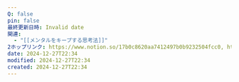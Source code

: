 ```yaml
---
Q: false
pin: false
最終更新日時: Invalid date
関連:
  - "[[メンタルをキープする思考法]]"
2ホップリンク: https://www.notion.so/17b0c8620aa7412497b0b9232504fcc0, https://www.notion.so/69a6e9fa5199486884fb955ad238c7e4
date: 2024-12-27T22:34
modified: 2024-12-27T22:34
created: 2024-12-27T22:34
---
```

